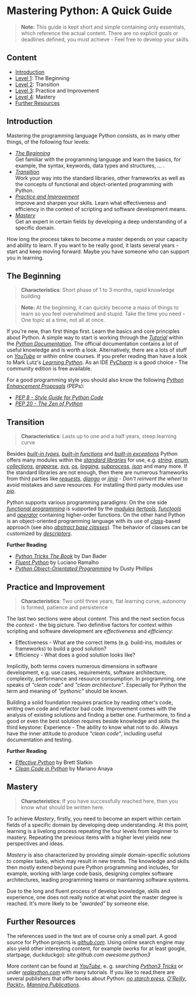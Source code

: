 # Mastering Python: A Quick Guide

> **Note:** This guide is kept short and simple containing only essentials, which reference the actual content. There are no explicit goals or deadlines defined, you must achieve - Feel free to develop your skills.


## Content

- [Introduction](#introduction)
- [Level 1](#the-beginning): The Beginning
- [Level 2](#transition): Transition
- [Level 3](#practice-and-improvement): Practice and Improvement
- [Level 4](#mastery): Mastery
- [Further Resources](#further-resources)

## Introduction

Mastering the programming language Python consists, as in many other things, of the following four levels:

* [*The Beginning*](#the-beginning)</br>
Get familiar with the programming language and learn the basics, for example, the syntax, keywords, data types and structures, ... .
* [*Transition*](#transition)</br>
Work your way into the standard libraries, other frameworks as well as the concepts of functional and object-oriented programming with Python.
* [*Practice and Improvement*](#practice-and-improvement)</br>
Improve and sharpen your skills. Learn what effectiveness and efficiency in the context of scripting and software development means.
* [*Mastery*](#mastery)</br>
Get an expert in certain fields by developing a deep understanding of a specific domain.

How long the process takes to become a master depends on your capacity and ability to learn. If you want to be really good, it lasts several years - start and keep moving forward. Maybe you have someone who can support you in learning.

## The Beginning 

> **Characteristics**: Short phase of 1 to 3 months, rapid knowledge building

> **Note:** At the beginning, it can quickly become a mass of things to learn so you feel overwhelmed and stupid. Take the time you need - One topic at a time, not all at once.

If you're new, than first things first. Learn the basics and core principles about Python. A simple way to start is working through the [*Tutorial*](https://docs.python.org/3.8/tutorial/index.html) within the [*Python Documentation*](https://docs.python.org/3/). The official documentation contains a lot of useful knowledge and is worth a look. Alternatively, there are a lots of stuff on [*YouTube*](https://www.youtube.com/results?search_query=python3+tutorial) or within online courses. If you prefer reading than have a look to Mark Lutz's [*Learning Python*](https://www.oreilly.com/library/view/learning-python-5th/9781449355722/). As an IDE [*PyCharm*](https://www.jetbrains.com/pycharm/) is a good choice - The community edition is free available.

For a good programming style you should also know the following [*Python Enhancement Proposals*](https://www.python.org/dev/peps/) (PEPs):
* [*PEP 8 - Style Guide for Python Code*](https://www.python.org/dev/peps/pep-0008/)
* [*PEP 20 - The Zen of Python*](https://www.python.org/dev/peps/pep-0020/)

## Transition

> **Characteristics**: Lasts up to one and a half years, steep learning curve

Besides [*built-in types*](https://docs.python.org/3/library/stdtypes.html), [*built-in functions*](https://docs.python.org/3/library/functions.html) and [*built-in exceptions*](https://docs.python.org/3/library/exceptions.html) Python offers many modules within the [*standard libraries*](https://docs.python.org/3/library/index.html) for use, e.g.  [*string*](https://docs.python.org/3/library/string.html), [*enum*](https://docs.python.org/3/library/enum.html), [*collections*](https://docs.python.org/3/library/collections.html), [*argparse*](https://docs.python.org/3/library/argparse.html), [*sys*](https://docs.python.org/3/library/sys.html), [*os*](https://docs.python.org/3/library/os.html), [*logging*](https://docs.python.org/3/library/logging.html), [*subprocess*](https://docs.python.org/3/library/subprocess.html), [*json*](https://docs.python.org/3/library/json.html) and many more. If the standard libraries are not enough, then there are numerous frameworks from third parties like [*requests*](https://3.python-requests.org/), [*django*](https://www.djangoproject.com/) or [*jinja*](https://jinja.palletsprojects.com) - *Don't reinvent the wheel* to avoid mistakes and save resources. For installing third party modules use [*pip*](https://docs.python.org/3/installing/index.html).

Python supports various programming paradigms: On the one side [*functional programming*](https://docs.python.org/3/howto/functional.html) is supported by the [*modules*](https://docs.python.org/3/library/functional.html) [*itertools*](https://docs.python.org/3/library/itertools.html), [*functools*](https://docs.python.org/3/library/functools.html) and [*operator*](https://docs.python.org/3/library/operator.html) containing higher-order functions. On the other hand Python is an object-oriented programming language with its use of [*class*](https://docs.python.org/3/tutorial/classes.html)-based approach (see also [*abstract base classes*](https://docs.python.org/3/library/abc.html)). The behavior of classes can be customized by [*descriptors*](https://docs.python.org/3/howto/descriptor.html).

**Further Reading**

* [*Python Tricks The Book*](https://realpython.com/python-tricks-amazon) by Dan Bader
* [*Fluent Python*](https://www.oreilly.com/library/view/fluent-python/9781491946237/) by Luciano Ramalho
* [*Python Object-Orientated Programming*](https://www.packtpub.com/product/python-3-object-oriented-programming-third-edition/9781789615852) by Dusty Phillips

## Practice and Improvement

> **Characteristics**: Two until three years, flat learning curve, autonomy is formed, patience and persistence

The last two sections were about *content*. This and the next section focus the *context* - the big picture. Two definitive factors for context within scripting and software development are *effectiveness* and *efficiency:*

* Effectiveness - What are the correct items (e.g. build-ins, modules or frameworks) to build a good solution?
* Efficiency - What does a good solution looks like?

Implicitly, both terms covers numerous dimensions in software development, e.g. use cases, requirements, software architecture, complexity, performance and resource consumption. In programming, one speaks of *"clean code"* and *"clean architecture"*. Especially for Python the term and meaning of *"pythonic"* should be known.

Building a solid foundation requires practice by reading other's code, writing own code and refactor bad code. Improvement comes with the analysis of existing solutions and finding a better one. Furthermore, to find a good or even the best solution requires beside knowledge and skills the third keystone: Experience - The ability to know what not to do. Always have the inner attitude to produce *"clean code"*, including useful documentation and testing.

**Further Reading**

* [*Effective Python*](https://www.oreilly.com/library/view/effective-python-90/9780134854717/) by Brett Slatkin
* [*Clean Code in Python*](https://www.packtpub.com/product/clean-code-in-python/9781788835831) by Mariano Anaya

## Mastery

> **Characteristics**: If you have successfully reached here, then you know what should be written here.

To achieve *Mastery*, firstly, you need to become an expert within certain fields of a specific domain by developing deep understanding. At this point, learning is a livelong process repeating the four levels from beginner to mastery. Repeating the previous items with a higher level yields new perspectives and ideas.

*Mastery* is also characterized by providing *simple* domain-specific solutions to complex tasks, which may result in new trends. The knowledge and skills then mostly extend beyond pure Python programming and includes, for example, working with large code basis, designing complex software architectures, leading programming teams or maintaining software systems.

Due to the long and fluent process of develop knowledge, skills and experience, one does not really notice at what point the master degree is reached. It's more likely to be *"awarded"* by someone else.

## Further Resources

The references used in the text are of course only a small part. A good source for Python projects is [*github.com*](https://https://github.com). Using online search engine may also yield other interesting content, for example (works for at least google, startpage, duckduckgo): *site:github.com awesome python3*

More content can be found at [*YouTube*](https://youtube.com), e. g. searching [*Python3 Tricks*](https://www.youtube.com/results?search_query=python3+tricks) or under [*realpython.com*](https://realpython.com/) with many tutorials. If you like to read,there are several publishers that offer books about Python: [*no starch press*](https://nostarch.com/), [*O'Reilly*](https://www.oreilly.com/), [*Packt>*](https://www.packtpub.com/), [*Manning Publications*](https://www.manning.com/). 

